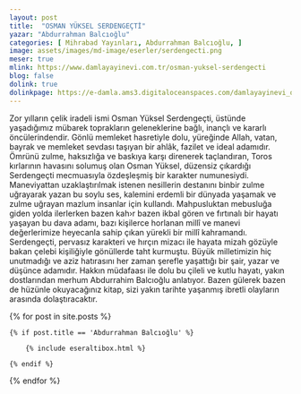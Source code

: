 ```yaml
---
layout: post
title:  "OSMAN YÜKSEL SERDENGEÇTİ"
yazar: "Abdurrahman Balcıoğlu"
categories: [ Mihrabad Yayınları, Abdurrahman Balcıoğlu, ]
image: assets/images/md-image/eserler/serdengecti.png
meser: true
mlink: https://www.damlayayinevi.com.tr/osman-yuksel-serdengecti
blog: false
dolink: true
dolinkpage: https://e-damla.ams3.digitaloceanspaces.com/damlayayinevi_ornek_sayfalar/9786056667855/index.html
---
```


Zor yılların çelik iradeli ismi Osman Yüksel Serdengeçti, üstünde yaşadığımız mübarek toprakların geleneklerine bağlı, inançlı ve kararlı öncülerindendir. Gönlü memleket hasretiyle dolu, yüreğinde Allah, vatan, bayrak ve memleket sevdası taşıyan bir ahlâk, fazilet ve ideal adamıdır. Ömrünü zulme, haksızlığa ve baskıya karşı direnerek taçlandıran, Toros kırlarının havasını solumuş olan Osman Yüksel, düzensiz çıkardığı Serdengeçti mecmuasıyla özdeşleşmiş bir karakter numunesiydi. Maneviyattan uzaklaştırılmak istenen nesillerin destanını binbir zulme uğrayarak yazan bu soylu ses, kalemini erdemli bir dünyada yaşamak ve zulme uğrayan mazlum insanlar için kullandı.
Mahpusluktan mebusluğa giden yolda ilerlerken bazen kah›r bazen ikbal gören ve fırtınalı bir hayatı yaşayan bu dava adamı, bazı kişilerce horlanan millî ve manevi değerlerimize heyecanla sahip çıkan yürekli bir millî kahramandı. Serdengeçti, pervasız karakteri ve hırçın mizacı ile hayata mizah gözüyle bakan çelebi kişiliğiyle gönüllerde taht kurmuştu. Büyük milletimizin hiç unutmadığı ve aziz hatırasını her zaman şerefle yaşattığı bir şair, yazar ve düşünce adamıdır. Hakkın müdafaası ile dolu bu çileli ve kutlu hayatı, yakın dostlarından merhum Abdurrahim Balcıoğlu anlatıyor. Bazen gülerek bazen de hüzünle okuyacağınız kitap, sizi yakın tarihte yaşanmış ibretli olayların arasında dolaştıracaktır.



{% for post in site.posts %}

    {% if post.title == 'Abdurrahman Balcıoğlu' %}

        {% include eseraltibox.html %}

    {% endif %}

{% endfor %}
